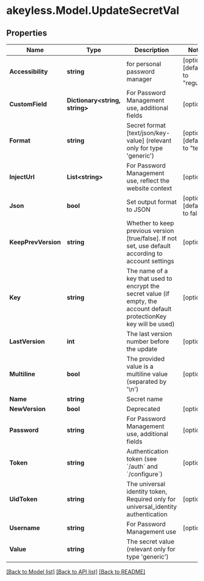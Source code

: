 # akeyless.Model.UpdateSecretVal

## Properties

Name | Type | Description | Notes
------------ | ------------- | ------------- | -------------
**Accessibility** | **string** | for personal password manager | [optional] [default to "regular"]
**CustomField** | **Dictionary&lt;string, string&gt;** | For Password Management use, additional fields | [optional] 
**Format** | **string** | Secret format [text/json/key-value] (relevant only for type &#39;generic&#39;) | [optional] [default to "text"]
**InjectUrl** | **List&lt;string&gt;** | For Password Management use, reflect the website context | [optional] 
**Json** | **bool** | Set output format to JSON | [optional] [default to false]
**KeepPrevVersion** | **string** | Whether to keep previous version [true/false]. If not set, use default according to account settings | [optional] 
**Key** | **string** | The name of a key that used to encrypt the secret value (if empty, the account default protectionKey key will be used) | [optional] 
**LastVersion** | **int** | The last version number before the update | [optional] 
**Multiline** | **bool** | The provided value is a multiline value (separated by &#39;\\n&#39;) | [optional] 
**Name** | **string** | Secret name | 
**NewVersion** | **bool** | Deprecated | [optional] 
**Password** | **string** | For Password Management use, additional fields | [optional] 
**Token** | **string** | Authentication token (see &#x60;/auth&#x60; and &#x60;/configure&#x60;) | [optional] 
**UidToken** | **string** | The universal identity token, Required only for universal_identity authentication | [optional] 
**Username** | **string** | For Password Management use | [optional] 
**Value** | **string** | The secret value (relevant only for type &#39;generic&#39;) | 

[[Back to Model list]](../README.md#documentation-for-models) [[Back to API list]](../README.md#documentation-for-api-endpoints) [[Back to README]](../README.md)

